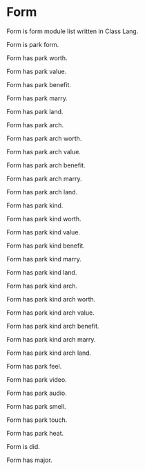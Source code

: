 # Form

Form is form module list written in Class Lang.

Form is park form.

Form has park worth.

Form has park value.

Form has park benefit.

Form has park marry.

Form has park land.

Form has park arch.

Form has park arch worth.

Form has park arch value.

Form has park arch benefit.

Form has park arch marry.

Form has park arch land.

Form has park kind.

Form has park kind worth.

Form has park kind value.

Form has park kind benefit.

Form has park kind marry.

Form has park kind land.

Form has park kind arch.

Form has park kind arch worth.

Form has park kind arch value.

Form has park kind arch benefit.

Form has park kind arch marry.

Form has park kind arch land.

Form has park feel.

Form has park video.

Form has park audio.

Form has park smell.

Form has park touch.

Form has park heat.

Form is did.

Form has major.